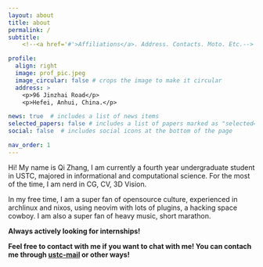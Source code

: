 ```yaml
---
layout: about
title: about
permalink: /
subtitle: 
    <!--<a href='#'>Affiliations</a>. Address. Contacts. Moto. Etc.-->

profile:
  align: right
  image: prof_pic.jpeg
  image_circular: false # crops the image to make it circular
  address: >
    <p>96 Jinzhai Road</p>
    <p>Hefei, Anhui, China.</p>

news: true  # includes a list of news items
selected_papers: false # includes a list of papers marked as "selected={true}"
social: false  # includes social icons at the bottom of the page

nav_order: 1
---
```


Hi! My name is Qi Zhang, I am currently a fourth year undergraduate student in USTC, majored in informational and computational science. For the most of the time, I am nerd in CG, CV, 3D Vision.

In my free time, I am a super fan of opensource culture, experienced in archlinux and nixos, using neovim with lots of plugins, a hacking space cowboy. I am also a super fan of heavy music, 
short marathon.

**Always actively looking for internships!** 

**Feel free to contact with me if you want to chat with me! You can contach me through [ustc-mail](zq2308224300@mail.ustc.edu.cn) or other ways!**


<!--Write your biography here. Tell the world about yourself. Link to your favorite [subreddit](http://reddit.com). You can put a picture in, too. The code is already in, just name your picture `prof_pic.jpg` and put it in the `img/` folder.

Put your address / P.O. box / other info right below your picture. You can also disable any these elements by editing `profile` property of the YAML header of your `_pages/about.md`. Edit `_bibliography/papers.bib` and Jekyll will render your [publications page](/al-folio/publications/) automatically.

Link to your social media connections, too. This theme is set up to use [Font Awesome icons](http://fortawesome.github.io/Font-Awesome/) and [Academicons](https://jpswalsh.github.io/academicons/), like the ones below. Add your Facebook, Twitter, LinkedIn, Google Scholar, or just disable all of them.
-->
